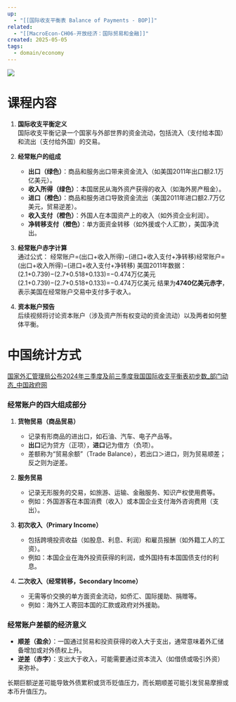 ```yaml
---
up:
  - "[[国际收支平衡表 Balance of Payments - BOP]]"
related:
  - "[[MacroEcon-CH06-开放经济：国际贸易和金融]]"
created: 2025-05-05
tags:
  - domain/economy
---
```


![](https://s1.vika.cn/space/2023/04/15/f8e032c8542a4b578b535326107983ac)

# 课程内容

1. **国际收支平衡定义**  
    国际收支平衡记录一个国家与外部世界的资金流动，包括流入（支付给本国）和流出（支付给外国）的交易。
    
2. **经常账户的组成**
    
    - **出口（绿色）**：商品和服务出口带来资金流入（如美国2011年出口额2.1万亿美元）。
    - **收入所得（绿色）**：本国居民从海外资产获得的收入（如海外房产租金）。
    - **进口（橙色）**：商品和服务进口导致资金流出（美国2011年进口额2.7万亿美元，贸易逆差）。
    - **收入支付（橙色）**：外国人在本国资产上的收入（如外资企业利润）。
    - **净转移支付（橙色）**：单方面资金转移（如外援或个人汇款），美国净流出。
        
3. **经常账户赤字计算**  
    通过公式：
    经常账户=(出口+收入所得)−(进口+收入支付+净转移)经常账户=(出口+收入所得)−(进口+收入支付+净转移)
    美国2011年数据：
    (2.1+0.739)−(2.7+0.518+0.133)=−0.474万亿美元(2.1+0.739)−(2.7+0.518+0.133)=−0.474万亿美元
    结果为**4740亿美元赤字**，表示美国在经常账户交易中支付多于收入。
    
4. **资本账户预告**  
    后续视频将讨论资本账户（涉及资产所有权变动的资金流动）以及两者如何整体平衡。


# 中国统计方式


[国家外汇管理局公布2024年三季度及前三季度我国国际收支平衡表初步数\_部门动态\_中国政府网](https://www.gov.cn/lianbo/bumen/202411/content_6985661.htm)


### **经常账户的四大组成部分**

1. **货物贸易（商品贸易）**
    - 记录有形商品的进出口，如石油、汽车、电子产品等。
    - **出口**记为贷方（正项），**进口**记为借方（负项）。
    - 差额称为“贸易余额”（Trade Balance），若出口＞进口，则为贸易顺差；反之则为逆差。
        
2. **服务贸易**
    - 记录无形服务的交易，如旅游、运输、金融服务、知识产权使用费等。
    - 例如：外国游客在本国消费（收入）或本国企业支付海外咨询费用（支出）。
        
3. **初次收入（Primary Income）**
    - 包括跨境投资收益（如股息、利息、利润）和雇员报酬（如外籍工人的工资）。
    - 例如：本国企业在海外投资获得的利润，或外国持有本国国债支付的利息。
        
4. **二次收入（经常转移，Secondary Income）**
    - 无需等价交换的单方面资金流动，如侨汇、国际援助、捐赠等。
    - 例如：海外工人寄回本国的汇款或政府对外援助。


### **经常账户差额的经济意义**

- **顺差（盈余）**：一国通过贸易和投资获得的收入大于支出，通常意味着外汇储备增加或对外债权上升。
- **逆差（赤字）**：支出大于收入，可能需要通过资本流入（如借债或吸引外资）来弥补。
    
长期巨额逆差可能导致外债累积或货币贬值压力，而长期顺差可能引发贸易摩擦或本币升值压力。